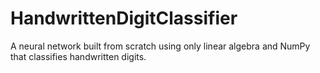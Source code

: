 # HandwrittenDigitClassifier
A neural network built from scratch using only linear algebra and NumPy that classifies handwritten digits.
